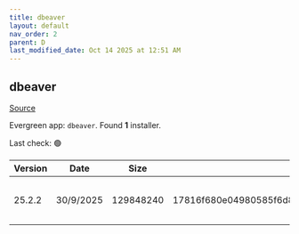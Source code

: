 ```yaml
---
title: dbeaver
layout: default
nav_order: 2
parent: D
last_modified_date: Oct 14 2025 at 12:51 AM
---
```


## dbeaver

[Source](https://github.com/dbeaver/dbeaver)

Evergreen app: `dbeaver`. Found **1** installer.

Last check: 🟢

| Version | Date      | Size      | Sha256                                                           | Architecture | InstallerType | Type | URI                                                                                                                                                                                              |
| ------- | --------- | --------- | ---------------------------------------------------------------- | ------------ | ------------- | ---- | ------------------------------------------------------------------------------------------------------------------------------------------------------------------------------------------------ |
| 25.2.2  | 30/9/2025 | 129848240 | 17816f680e04980585f6d8320c807de5685649498ceb80358f972798a0a126db | x64          | Default       | exe  | [https://github.com/dbeaver/dbeaver/releases/download/25.2.2/dbeaver-ce-25.2.2-x86_64-setup.exe](https://github.com/dbeaver/dbeaver/releases/download/25.2.2/dbeaver-ce-25.2.2-x86_64-setup.exe) |
